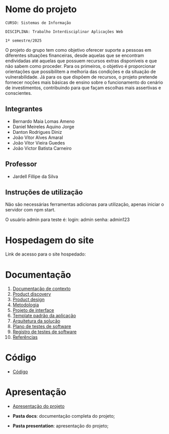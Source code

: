 # Nome do projeto

`CURSO: Sistemas de Informação`

`DISCIPLINA: Trabalho Interdisciplinar Aplicações Web`

`1º semestre/2025`

O projeto do grupo tem como objetivo oferecer suporte a pessoas em diferentes situações financeiras, desde aquelas que se encontram endividadas até aquelas que possuem recursos extras disponíveis e que não sabem como proceder. Para os primeiros, o objetivo é  proporcionar orientações que possibilitem a melhoria das condições e da situação de vulnerabilidade. Já para os que dispõem de recursos, o projeto pretende fornecer noções mais básicas de ensino sobre o funcionamento do cenário de investimentos, contribuindo para que façam escolhas mais assertivas e conscientes.

## Integrantes

* Bernardo Maia Lomas Ameno
* Daniel Meireles Aquino Jorge
* Danton Rodrigues Diniz
* João Vitor Alves Amaral
* João Vitor Vieira Guedes
* João Victor Batista Carneiro

## Professor

* Jardell Fillipe da Silva

## Instruções de utilização

Não são necessárias ferramentas adicionas para utilização, apenas iniciar o servidor com npm start.

O usuário admin para teste é:
login: admin
senha: admin123


# Hospedagem do site
<!-- Colocar aqui o link do site -->
Link de acesso para o site hospedado:


# Documentação

<ol>
<li><a href="docs/01-Contexto.md"> Documentação de contexto</a></li>
<li><a href="docs/02-Product-discovery.md"> Product discovery</a></li>
<li><a href="docs/03-Product-design.md"> Product design</a></li>
<li><a href="docs/04-Metodologia.md"> Metodologia</a></li>
<li><a href="docs/05-Projeto-interface.md"> Projeto de interface</a></li>
<li><a href="docs/06-Template-padrao.md"> Template padrão da aplicação</a></li>
<li><a href="docs/07-Arquitetura-solucao.md"> Arquitetura da solução</a></li>
<li><a href="docs/08-Plano-testes-software.md"> Plano de testes de software</a></li>
<li><a href="docs/09-Registro-testes-software.md"> Registro de testes de software</a></li>
<li><a href="docs/10-Referencias.md"> Referências</a></li>
</ol>

# Código

* <a href="/src/public/homepage.html">Código</a>

# Apresentação
<!-- Colocar o pdf da apresentação nessa ref -->
* <a href="/presentation/README.md">Apresentação do projeto</a>


* **Pasta docs**: documentação completa do projeto;<!-- links em Registro de software -->
* **Pasta presentation**: apresentação do projeto; <!-- Adicionar o vídeo em mp4 e slides em pdf -->